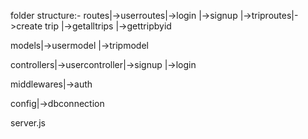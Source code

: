 folder structure:-
routes|->userroutes|->login
                   |->signup
      |->triproutes|->create trip
                   |->getalltrips
                   |->gettripbyid

models|->usermodel
      |->tripmodel

controllers|->usercontroller|->signup
                            |->login

middlewares|->auth

config|->dbconnection

server.js
